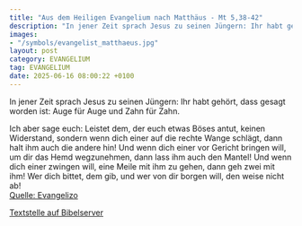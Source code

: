 ```yaml
---
title: "Aus dem Heiligen Evangelium nach Matthäus - Mt 5,38-42"
description: "In jener Zeit sprach Jesus zu seinen Jüngern: Ihr habt gehört, dass gesagt worden ist: Auge für Auge und Zahn für Zahn. Ich aber sage euch: Leistet dem, der euch etwas Böses antut, keinen Widerstand, sondern wenn dich einer auf die rechte Wange schlägt, dann halt ihm auch die and...."
images:
- "/symbols/evangelist_matthaeus.jpg"
layout: post
category: EVANGELIUM
tag: EVANGELIUM
date: 2025-06-16 08:00:22 +0100
---
```

<!--more-->In jener Zeit sprach Jesus zu seinen Jüngern: Ihr habt gehört, dass gesagt worden ist: Auge für Auge und Zahn für Zahn.
Ich aber sage euch: Leistet dem, der euch etwas Böses antut, keinen Widerstand, sondern wenn dich einer auf die rechte Wange schlägt, dann halt ihm auch die andere hin!
Und wenn dich einer vor Gericht bringen will, um dir das Hemd wegzunehmen, dann lass ihm auch den Mantel!
Und wenn dich einer zwingen will, eine Meile mit ihm zu gehen, dann geh zwei mit ihm!
Wer dich bittet, dem gib, und wer von dir borgen will, den weise nicht ab!<br>
[Quelle: Evangelizo](https://evangeliumtagfuertag.org/DE/gospel)

[Textstelle auf Bibelserver](https://www.bibleserver.com/EU/Matthäus5,38-42)

